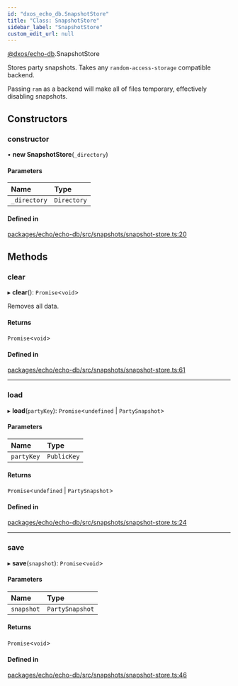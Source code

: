 ```yaml
---
id: "dxos_echo_db.SnapshotStore"
title: "Class: SnapshotStore"
sidebar_label: "SnapshotStore"
custom_edit_url: null
---
```


[@dxos/echo-db](../modules/dxos_echo_db.md).SnapshotStore

Stores party snapshots. Takes any `random-access-storage` compatible backend.

Passing `ram` as a backend will make all of files temporary, effectively disabling snapshots.

## Constructors

### constructor

• **new SnapshotStore**(`_directory`)

#### Parameters

| Name | Type |
| :------ | :------ |
| `_directory` | `Directory` |

#### Defined in

[packages/echo/echo-db/src/snapshots/snapshot-store.ts:20](https://github.com/dxos/protocols/blob/c793f0fed/packages/echo/echo-db/src/snapshots/snapshot-store.ts#L20)

## Methods

### clear

▸ **clear**(): `Promise`<`void`\>

Removes all data.

#### Returns

`Promise`<`void`\>

#### Defined in

[packages/echo/echo-db/src/snapshots/snapshot-store.ts:61](https://github.com/dxos/protocols/blob/c793f0fed/packages/echo/echo-db/src/snapshots/snapshot-store.ts#L61)

___

### load

▸ **load**(`partyKey`): `Promise`<`undefined` \| `PartySnapshot`\>

#### Parameters

| Name | Type |
| :------ | :------ |
| `partyKey` | `PublicKey` |

#### Returns

`Promise`<`undefined` \| `PartySnapshot`\>

#### Defined in

[packages/echo/echo-db/src/snapshots/snapshot-store.ts:24](https://github.com/dxos/protocols/blob/c793f0fed/packages/echo/echo-db/src/snapshots/snapshot-store.ts#L24)

___

### save

▸ **save**(`snapshot`): `Promise`<`void`\>

#### Parameters

| Name | Type |
| :------ | :------ |
| `snapshot` | `PartySnapshot` |

#### Returns

`Promise`<`void`\>

#### Defined in

[packages/echo/echo-db/src/snapshots/snapshot-store.ts:46](https://github.com/dxos/protocols/blob/c793f0fed/packages/echo/echo-db/src/snapshots/snapshot-store.ts#L46)
